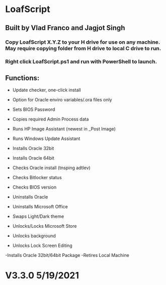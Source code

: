 
# LoafScript
## Built by Vlad Franco and Jagjot Singh

### Copy LoafScript X.Y.Z to your H drive for use on any machine. May require copying folder from H drive to local C drive to run.
### Right click LoafScript.ps1 and run with PowerShell to launch.

## Functions:
- Update checker, one-click install

- Option for Oracle enviro variables/.ora files only
- Sets BIOS Password
- Copies required Admin Process data
- Runs HP Image Assistant (newest in _Post Image)
- Runs Windows Update Assistant
- Installs Oracle 32bit
- Installs Oracle 64bit

- Checks Oracle install (tnsping adtlev)
- Checks Bitlocker status
- Checks BIOS version

- Uninstalls Oracle
- Uninstalls Microsoft Office

- Swaps Light/Dark theme
- Unlocks/Locks Microsoft Store
- Unlocks background
- Unlocks Lock Screen Editing

-Installs Oracle 32bit/64bit Package
-Retires Local Machine

# V3.3.0 5/19/2021